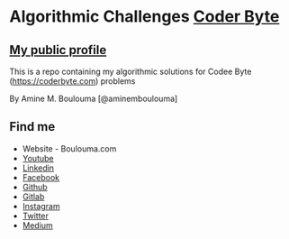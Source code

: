 # Algorithmic Challenges [Coder Byte](https://coderbyte.com)

## [My public profile](https://coderbyte.com/profile/flambok)

This is a repo containing my algorithmic solutions for Codee Byte (https://coderbyte.com) problems 

By Amine M. Boulouma [@aminemboulouma]

## Find me 

* Website - Boulouma.com
* [Youtube](https://www.youtube.com/aminemboulouma)
* [Linkedin](https://www.linkedin.com/in/aminemboulouma)
* [Facebook](https://www.facebook.com/aminemboulouma)
* [Github](https://www.github.com/aminemboulouma)
* [Gitlab](https://www.gitlab.com/aminemboulouma)
* [Instagram](https://www.instagram.com/aminemboulouma)
* [Twitter](https://www.twitter.com/aminemboulouma)
* [Medium](https://www.medium.com/@aminemboulouma)